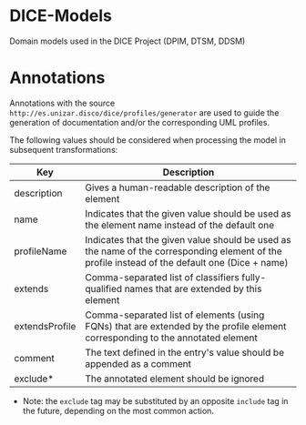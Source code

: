 # DICE-Models
Domain models used in the DICE Project (DPIM, DTSM, DDSM)

# Annotations

Annotations with the source `http://es.unizar.disco/dice/profiles/generator` are used to guide the generation of documentation and/or the corresponding UML profiles.

The following values should be considered when processing the model in subsequent transformations:

Key               | Description
------------------|------------
description       | Gives a human-readable description of the element
name              | Indicates that the given value should be used as the element name instead of the default one
profileName       | Indicates that the given value should be used as the name of the corresponding element of the profile instead of the default one (Dice + name)
extends           | Comma-separated list of classifiers fully-qualified names that are extended by this element
extendsProfile    | Comma-separated list of elements (using FQNs) that are extended by the profile element corresponding to the annotated element
comment           | The text defined in the entry's value should be appended as a comment
exclude*          | The annotated element should be ignored

* Note: the `exclude` tag may be substituted by an opposite `include` tag in the future, depending on the most common action.

